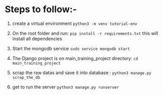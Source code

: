 # Steps to follow:-
1. create a virtual environment
    ```python3 -m venv tutorial-env```
    
    
2. On the root folder and run:
    ```pip install -r requirements.txt```
    this will install all dependencies
    
    
3. Start the mongodb service
    ```sudo service mongodb start```

    
4. The Django project is on main_training_project directory:
    ```cd main_training_project```

    
5. scrap the raw datas and save it into database :
    ```python3 manage.py scrap_the_db ```

    
6. get to run the server
    ```python3 manage.py runserver```

    